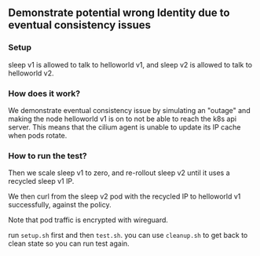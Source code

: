 ## Demonstrate potential wrong Identity due to eventual consistency issues

### Setup

sleep v1 is allowed to talk to helloworld v1, and sleep v2 is allowed to talk to helloworld v2.

### How does it work?
We demonstrate eventual consistency issue by simulating an "outage" and making the node helloworld v1 is on to not be able to reach the k8s api server. This means that the cilium agent is unable to update its IP cache when pods rotate.

### How to run the test?
Then we scale sleep v1 to zero, and re-rollout sleep v2 until it uses a recycled sleep v1 IP.

We then curl from the sleep v2 pod with the recycled IP to helloworld v1 successfully, against the policy.

Note that pod traffic is encrypted with wireguard.

run `setup.sh` first and then `test.sh`. you can use `cleanup.sh` to get back to clean state so you can run test again.